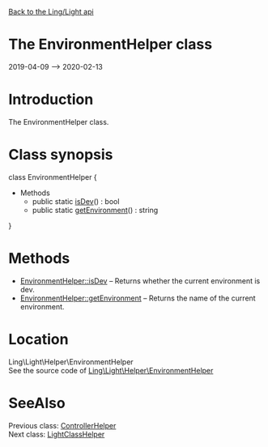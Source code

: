 [Back to the Ling/Light api](https://github.com/lingtalfi/Light/blob/master/doc/api/Ling/Light.md)



The EnvironmentHelper class
================
2019-04-09 --> 2020-02-13






Introduction
============

The EnvironmentHelper class.



Class synopsis
==============


class <span class="pl-k">EnvironmentHelper</span>  {

- Methods
    - public static [isDev](https://github.com/lingtalfi/Light/blob/master/doc/api/Ling/Light/Helper/EnvironmentHelper/isDev.md)() : bool
    - public static [getEnvironment](https://github.com/lingtalfi/Light/blob/master/doc/api/Ling/Light/Helper/EnvironmentHelper/getEnvironment.md)() : string

}






Methods
==============

- [EnvironmentHelper::isDev](https://github.com/lingtalfi/Light/blob/master/doc/api/Ling/Light/Helper/EnvironmentHelper/isDev.md) &ndash; Returns whether the current environment is dev.
- [EnvironmentHelper::getEnvironment](https://github.com/lingtalfi/Light/blob/master/doc/api/Ling/Light/Helper/EnvironmentHelper/getEnvironment.md) &ndash; Returns the name of the current environment.





Location
=============
Ling\Light\Helper\EnvironmentHelper<br>
See the source code of [Ling\Light\Helper\EnvironmentHelper](https://github.com/lingtalfi/Light/blob/master/Helper/EnvironmentHelper.php)



SeeAlso
==============
Previous class: [ControllerHelper](https://github.com/lingtalfi/Light/blob/master/doc/api/Ling/Light/Helper/ControllerHelper.md)<br>Next class: [LightClassHelper](https://github.com/lingtalfi/Light/blob/master/doc/api/Ling/Light/Helper/LightClassHelper.md)<br>
